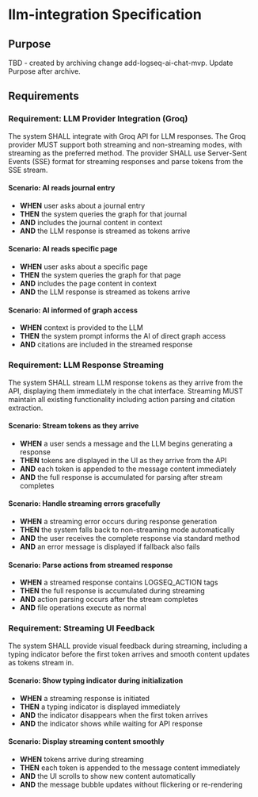 # llm-integration Specification

## Purpose
TBD - created by archiving change add-logseq-ai-chat-mvp. Update Purpose after archive.
## Requirements
### Requirement: LLM Provider Integration (Groq)
The system SHALL integrate with Groq API for LLM responses. The Groq provider MUST support both streaming and non-streaming modes, with streaming as the preferred method. The provider SHALL use Server-Sent Events (SSE) format for streaming responses and parse tokens from the SSE stream.

#### Scenario: AI reads journal entry
- **WHEN** user asks about a journal entry
- **THEN** the system queries the graph for that journal
- **AND** includes the journal content in context
- **AND** the LLM response is streamed as tokens arrive

#### Scenario: AI reads specific page
- **WHEN** user asks about a specific page
- **THEN** the system queries the graph for that page
- **AND** includes the page content in context
- **AND** the LLM response is streamed as tokens arrive

#### Scenario: AI informed of graph access
- **WHEN** context is provided to the LLM
- **THEN** the system prompt informs the AI of direct graph access
- **AND** citations are included in the streamed response

### Requirement: LLM Response Streaming
The system SHALL stream LLM response tokens as they arrive from the API, displaying them immediately in the chat interface. Streaming MUST maintain all existing functionality including action parsing and citation extraction.

#### Scenario: Stream tokens as they arrive
- **WHEN** a user sends a message and the LLM begins generating a response
- **THEN** tokens are displayed in the UI as they arrive from the API
- **AND** each token is appended to the message content immediately
- **AND** the full response is accumulated for parsing after stream completes

#### Scenario: Handle streaming errors gracefully
- **WHEN** a streaming error occurs during response generation
- **THEN** the system falls back to non-streaming mode automatically
- **AND** the user receives the complete response via standard method
- **AND** an error message is displayed if fallback also fails

#### Scenario: Parse actions from streamed response
- **WHEN** a streamed response contains LOGSEQ_ACTION tags
- **THEN** the full response is accumulated during streaming
- **AND** action parsing occurs after the stream completes
- **AND** file operations execute as normal

### Requirement: Streaming UI Feedback
The system SHALL provide visual feedback during streaming, including a typing indicator before the first token arrives and smooth content updates as tokens stream in.

#### Scenario: Show typing indicator during initialization
- **WHEN** a streaming response is initiated
- **THEN** a typing indicator is displayed immediately
- **AND** the indicator disappears when the first token arrives
- **AND** the indicator shows while waiting for API response

#### Scenario: Display streaming content smoothly
- **WHEN** tokens arrive during streaming
- **THEN** each token is appended to the message content immediately
- **AND** the UI scrolls to show new content automatically
- **AND** the message bubble updates without flickering or re-rendering

